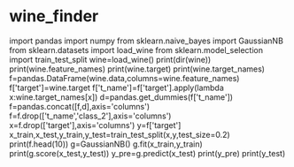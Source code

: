 # wine_finder
import pandas 
import numpy
from sklearn.naive_bayes import GaussianNB
from sklearn.datasets import load_wine
from sklearn.model_selection import train_test_split
wine=load_wine()
print(dir(wine))
print(wine.feature_names)
print(wine.target)
print(wine.target_names)
f=pandas.DataFrame(wine.data,columns=wine.feature_names)
f['target']=wine.target
f['t_name']=f['target'].apply(lambda x:wine.target_names[x])
d=pandas.get_dummies(f['t_name'])
f=pandas.concat([f,d],axis='columns')
f=f.drop(['t_name','class_2'],axis='columns')
x=f.drop(['target'],axis='columns')
y=f['target']
x_train,x_test,y_train,y_test=train_test_split(x,y,test_size=0.2)
print(f.head(10))
g=GaussianNB()
g.fit(x_train,y_train)
print(g.score(x_test,y_test))
y_pre=g.predict(x_test)
print(y_pre)
print(y_test)
